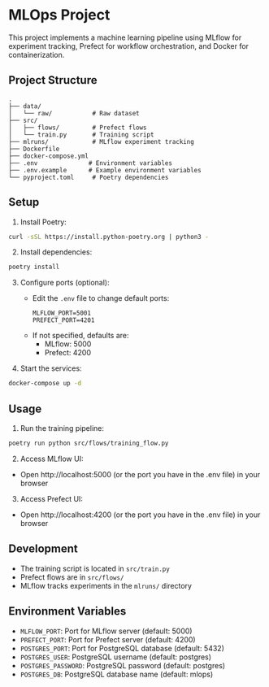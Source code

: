 # MLOps Project

This project implements a machine learning pipeline using MLflow for experiment tracking, Prefect for workflow orchestration, and Docker for containerization.

## Project Structure

```
.
├── data/
│   └── raw/           # Raw dataset
├── src/
│   ├── flows/         # Prefect flows
│   └── train.py       # Training script
├── mlruns/            # MLflow experiment tracking
├── Dockerfile
├── docker-compose.yml
├── .env              # Environment variables
├── .env.example      # Example environment variables
└── pyproject.toml     # Poetry dependencies
```

## Setup

1. Install Poetry:
```bash
curl -sSL https://install.python-poetry.org | python3 -
```

2. Install dependencies:
```bash
poetry install
```

3. Configure ports (optional):
   - Edit the `.env` file to change default ports:
     ```
     MLFLOW_PORT=5001
     PREFECT_PORT=4201
     ```
   - If not specified, defaults are:
     - MLflow: 5000
     - Prefect: 4200

4. Start the services:
```bash
docker-compose up -d
```

## Usage

1. Run the training pipeline:
```bash
poetry run python src/flows/training_flow.py
```

2. Access MLflow UI:
- Open http://localhost:5000 (or the port you have in the .env file) in your browser

3. Access Prefect UI:
- Open http://localhost:4200 (or the port you have in the .env file) in your browser

## Development

- The training script is located in `src/train.py`
- Prefect flows are in `src/flows/`
- MLflow tracks experiments in the `mlruns/` directory

## Environment Variables

- `MLFLOW_PORT`: Port for MLflow server (default: 5000)
- `PREFECT_PORT`: Port for Prefect server (default: 4200)
- `POSTGRES_PORT`: Port for PostgreSQL database (default: 5432)
- `POSTGRES_USER`: PostgreSQL username (default: postgres)
- `POSTGRES_PASSWORD`: PostgreSQL password (default: postgres)
- `POSTGRES_DB`: PostgreSQL database name (default: mlops)
